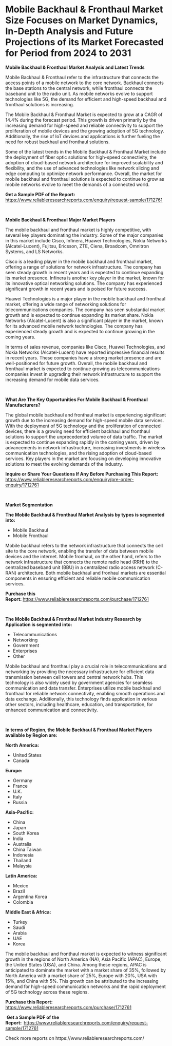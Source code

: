 <p><h1>Mobile Backhaul & Fronthaul Market Size Focuses on Market Dynamics, In-Depth Analysis and Future Projections of its Market Forecasted for Period from 2024 to 2031</h1></p><p><strong>Mobile Backhaul & Fronthaul Market Analysis and Latest Trends</strong></p>
<p><p>Mobile Backhaul & Fronthaul refer to the infrastructure that connects the access points of a mobile network to the core network. Backhaul connects the base stations to the central network, while fronthaul connects the baseband unit to the radio unit. As mobile networks evolve to support technologies like 5G, the demand for efficient and high-speed backhaul and fronthaul solutions is increasing.</p><p>The Mobile Backhaul & Fronthaul Market is expected to grow at a CAGR of 14.4% during the forecast period. This growth is driven primarily by the increasing demand for high-speed and reliable connectivity to support the proliferation of mobile devices and the growing adoption of 5G technology. Additionally, the rise of IoT devices and applications is further fueling the need for robust backhaul and fronthaul solutions.</p><p>Some of the latest trends in the Mobile Backhaul & Fronthaul Market include the deployment of fiber optic solutions for high-speed connectivity, the adoption of cloud-based network architecture for improved scalability and flexibility, and the use of advanced technologies like network slicing and edge computing to optimize network performance. Overall, the market for mobile backhaul and fronthaul solutions is expected to continue to grow as mobile networks evolve to meet the demands of a connected world.</p></p>
<p><strong>Get a Sample PDF of the Report:&nbsp;</strong> <a href="https://www.reliableresearchreports.com/enquiry/request-sample/1712761">https://www.reliableresearchreports.com/enquiry/request-sample/1712761</a></p>
<p>&nbsp;</p>
<p><strong>Mobile Backhaul & Fronthaul Major Market Players</strong></p>
<p><p>The mobile backhaul and fronthaul market is highly competitive, with several key players dominating the industry. Some of the major companies in this market include Cisco, Infinera, Huawei Technologies, Nokia Networks (Alcatel-Lucent), Fujitsu, Ericsson, ZTE, Ciena, Broadcom, Omnitron Systems, and LS Networks.</p><p>Cisco is a leading player in the mobile backhaul and fronthaul market, offering a range of solutions for network infrastructure. The company has seen steady growth in recent years and is expected to continue expanding its market presence. Infinera is another key player in the market, known for its innovative optical networking solutions. The company has experienced significant growth in recent years and is poised for future success.</p><p>Huawei Technologies is a major player in the mobile backhaul and fronthaul market, offering a wide range of networking solutions for telecommunications companies. The company has seen substantial market growth and is expected to continue expanding its market share. Nokia Networks (Alcatel-Lucent) is also a significant player in the market, known for its advanced mobile network technologies. The company has experienced steady growth and is expected to continue growing in the coming years.</p><p>In terms of sales revenue, companies like Cisco, Huawei Technologies, and Nokia Networks (Alcatel-Lucent) have reported impressive financial results in recent years. These companies have a strong market presence and are well-positioned for future growth. Overall, the mobile backhaul and fronthaul market is expected to continue growing as telecommunications companies invest in upgrading their network infrastructure to support the increasing demand for mobile data services.</p></p>
<p>&nbsp;</p>
<p><strong>What Are The Key Opportunities For Mobile Backhaul & Fronthaul Manufacturers?</strong></p>
<p><p>The global mobile backhaul and fronthaul market is experiencing significant growth due to the increasing demand for high-speed mobile data services. With the deployment of 5G technology and the proliferation of connected devices, there is a growing need for efficient backhaul and fronthaul solutions to support the unprecedented volume of data traffic. The market is expected to continue expanding rapidly in the coming years, driven by advancements in network infrastructure, increasing investments in wireless communication technologies, and the rising adoption of cloud-based services. Key players in the market are focusing on developing innovative solutions to meet the evolving demands of the industry.</p></p>
<p><strong>Inquire or Share Your Questions If Any Before Purchasing This Report:</strong> <a href="https://www.reliableresearchreports.com/enquiry/pre-order-enquiry/1712761">https://www.reliableresearchreports.com/enquiry/pre-order-enquiry/1712761</a></p>
<p>&nbsp;</p>
<p><strong>Market Segmentation</strong></p>
<p><strong>The Mobile Backhaul & Fronthaul Market Analysis by types is segmented into:</strong></p>
<p><ul><li>Mobile Backhaul</li><li>Mobile Fronthaul</li></ul></p>
<p><p>Mobile backhaul refers to the network infrastructure that connects the cell site to the core network, enabling the transfer of data between mobile devices and the internet. Mobile fronhaul, on the other hand, refers to the network infrastructure that connects the remote radio head (RRH) to the centralized baseband unit (BBU) in a centralized radio access network (C-RAN) architecture. Both mobile backhaul and fronhaul markets are essential components in ensuring efficient and reliable mobile communication services.</p></p>
<p><strong>Purchase this Report:&nbsp;</strong><a href="https://www.reliableresearchreports.com/purchase/1712761">https://www.reliableresearchreports.com/purchase/1712761</a></p>
<p>&nbsp;</p>
<p><strong>The Mobile Backhaul & Fronthaul Market Industry Research by Application is segmented into:</strong></p>
<p><ul><li>Telecommunications</li><li>Networking</li><li>Government</li><li>Enterprises</li><li>Other</li></ul></p>
<p><p>Mobile backhaul and fronthaul play a crucial role in telecommunications and networking by providing the necessary infrastructure for efficient data transmission between cell towers and central network hubs. This technology is also widely used by government agencies for seamless communication and data transfer. Enterprises utilize mobile backhaul and fronthaul for reliable network connectivity, enabling smooth operations and data exchange. Additionally, this technology finds application in various other sectors, including healthcare, education, and transportation, for enhanced communication and connectivity.</p></p>
<p>&nbsp;</p>
<p><strong>In terms of Region, the Mobile Backhaul & Fronthaul Market Players available by Region are:</strong></p>
<p>
    <p> <strong> North America: </strong>
        <ul>
            <li>United States</li>
            <li>Canada</li>
        </ul>
        </p> 
    <p> <strong> Europe: </strong>
        <ul>
            <li>Germany</li>
            <li>France</li>
            <li>U.K.</li>
            <li>Italy</li>
            <li>Russia</li>
        </ul>
        </p> 
    <p> <strong> Asia-Pacific: </strong>
        <ul>
            <li>China</li>
            <li>Japan</li>
            <li>South Korea</li>
            <li>India</li>
            <li>Australia</li>
            <li>China Taiwan</li>
            <li>Indonesia</li>
            <li>Thailand</li>
            <li>Malaysia</li>
        </ul>
        </p> 
    <p> <strong> Latin America: </strong>
        <ul>
            <li>Mexico</li>
            <li>Brazil</li>
            <li>Argentina Korea</li>
            <li>Colombia</li>
        </ul>
        </p> 
    <p> <strong> Middle East & Africa: </strong>
        <ul>
            <li>Turkey</li>
            <li>Saudi</li>
            <li>Arabia</li>
            <li>UAE</li>
            <li>Korea</li>
        </ul>
    </p>
    </p>
<p><p>The mobile backhaul and fronthaul market is expected to witness significant growth in the regions of North America (NA), Asia Pacific (APAC), Europe, the United States (USA), and China. Among these regions, APAC is anticipated to dominate the market with a market share of 35%, followed by North America with a market share of 25%, Europe with 20%, USA with 15%, and China with 5%. This growth can be attributed to the increasing demand for high-speed communication networks and the rapid deployment of 5G technology across these regions.</p></p>
<p><strong>Purchase this Report: </strong><a href="https://www.reliableresearchreports.com/purchase/1712761">https://www.reliableresearchreports.com/purchase/1712761</a></p>
<p>&nbsp;<strong>Get a Sample PDF of the Report:&nbsp;&nbsp;</strong><a href="https://www.reliableresearchreports.com/enquiry/request-sample/1712761">https://www.reliableresearchreports.com/enquiry/request-sample/1712761</a></p>
<p><strong></strong></p>
<p>Check more reports on https://www.reliableresearchreports.com/</p>